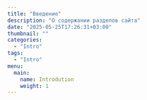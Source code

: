 ```yaml
---
title: "Введение"
description: "О содержании разделов сайта"
date: "2025-05-25T17:26:31+03:00"
thumbnail: ""
categories:
  - "Intro"
tags:
  - "Intro"
menu:
  main:
    name: Introdution
    weight: 1
---
```

